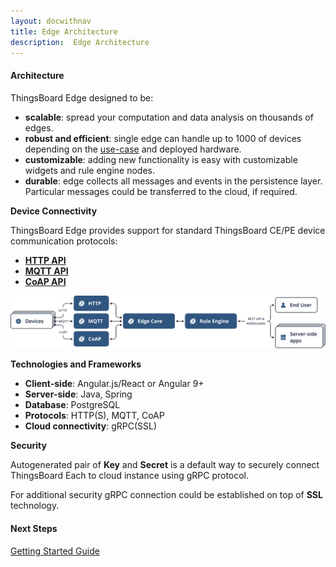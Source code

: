 ```yaml
---
layout: docwithnav
title: Edge Architecture
description:  Edge Architecture
---
```


#### Architecture

ThingsBoard Edge designed to be:

* **scalable**: spread your computation and data analysis on thousands of edges.
* **robust and efficient**: single edge can handle up to 1000 of devices depending on the [use-case](/docs/edge/use-cases/overview/) and deployed hardware.
* **customizable**: adding new functionality is easy with customizable widgets and rule engine nodes.
* **durable**: edge collects all messages and events in the persistence layer. Particular messages could be transferred to the cloud, if required.

**Device Connectivity**

ThingsBoard Edge provides support for standard ThingsBoard CE/PE device communication protocols:
* [**HTTP API**](/docs/reference/http-api/)
* [**MQTT API**](/docs/reference/mqtt-api/)
* [**CoAP API**](/docs/reference/coap-api/)

![image](/images/edge/overview/edge_architecture.svg)

**Technologies and Frameworks**

* **Client-side**: Angular.js/React or Angular 9+
* **Server-side**: Java, Spring
* **Database**: PostgreSQL
* **Protocols**: HTTP(S), MQTT, CoAP
* **Cloud connectivity**: gRPC(SSL)

**Security**

Autogenerated pair of **Key** and **Secret** is a default way to securely connect ThingsBoard Each to cloud instance using gRPC protocol.

For additional security gRPC connection could be established on top of **SSL** technology.

#### Next Steps

<p><a href="/docs/edge/getting-started" class="button">Getting Started Guide</a></p>